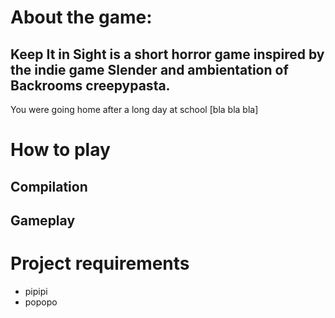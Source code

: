 # About the game:
Keep It in Sight is a short horror game inspired by the indie game Slender and ambientation of Backrooms creepypasta.
---
You were going home after a long day at school [bla bla bla]

# How to play
## Compilation
## Gameplay

# Project requirements
- pipipi
- popopo
